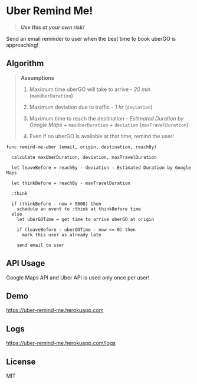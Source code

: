 # Uber Remind Me!

> _**Use this at your own risk!**_

Send an email reminder to user when the best time to book uberGO is approaching!


## Algorithm

> **Assumptions**
>
> 1. Maximum time uberGO will take to arrive - _20 min_ (`maxUberDuration`)
>
> 2. Maximum deviation due to traffic - _1 hr_ (`deviation`)
>
> 3. Maximum time to reach the destination - _Estimated Duration by Google Maps_ + `maxUberDuration` + `deviation` (`maxTravelDuration`)
>
> 4. Even if no uberGO is available at that time, remind the user!

```
func remind-me-uber (email, origin, destination, reachBy)

  calculate maxUberDuration, deviation, maxTravelDuration

  let leaveBefore = reachBy - deviation - Estimated Duration by Google Maps

  let thinkBefore = reachBy - maxTravelDuration

  :think

  if (thinkBefore - now > 5000) then
    schedule an event to :think at thinkBefore time
  else
    let uberGOTime = get time to arrive uberGO at origin

    if (leaveBefore - uberGOTime - now <= 0) then
      mark this user as already late

    send email to user
```

## API Usage

Google Maps API and Uber API is used only once per user!


## Demo

https://uber-remind-me.herokuapp.com


## Logs

https://uber-remind-me.herokuapp.com/logs


## License

MIT
